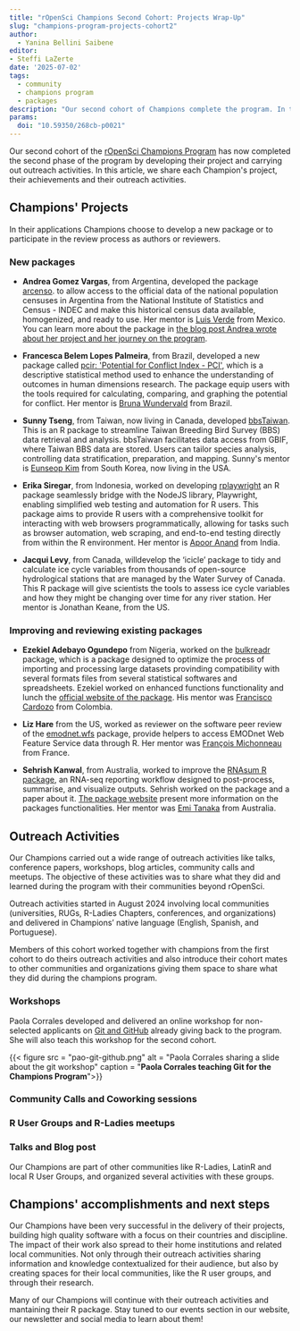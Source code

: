```yaml
---
title: "rOpenSci Champions Second Cohort: Projects Wrap-Up"
slug: "champions-program-projects-cohort2"
author:
  - Yanina Bellini Saibene
editor:
- Steffi LaZerte
date: '2025-07-02'
tags:
  - community
  - champions program
  - packages
description: "Our second cohort of Champions complete the program. In this blog post, we share each champions projects, their achievements and outreach activities."
params:
  doi: "10.59350/268cb-p0021"
---
```


Our second cohort of the [rOpenSci Champions Program](/champions/) has now completed the second phase of the program by developing their project and carrying out outreach activities. In this article, we share each Champion's project, their achievements and their outreach activities.

## Champions' Projects

In their applications Champions choose to develop a new package or to participate in the review process as authors or reviewers.

### New packages 

- **Andrea Gomez Vargas**, from Argentina, developed the package [arcenso](https://soyandrea.github.io/arcenso/). to allow access to the official data of the national population censuses in Argentina from the National Institute of Statistics and Census - INDEC and make this historical census data available, homogenized, and ready to use.  Her mentor is [Luis Verde](/author/luis-verde-arregoitia/) from Mexico. You can learn more about the package in [the blog post Andrea wrote about her project and her journey on the program](/blog/2025/05/15/puentes-comunidades-campeones-ropensci/).

- **Francesca Belem Lopes Palmeira**, from Brazil, developed a new package called [pcir: 'Potential for Conflict Index - PCI'](https://fblpalmeira.github.io/pcir/), which is a descriptive statistical method used to enhance the understanding of outcomes in human dimensions research. The package equip users with the tools required for calculating, comparing, and graphing the potential for conflict. Her mentor is [Bruna Wundervald](/author/bruna-wundervald/) from Brazil. 

- **Sunny Tseng**, from Taiwan, now living in Canada, developed [bbsTaiwan](https://sunnytseng.github.io/bbsTaiwan/). This is an R package to streamline Taiwan Breeding Bird Survey (BBS) data retrieval and analysis. bbsTaiwan facilitates data access from GBIF, where Taiwan BBS data are stored. Users can tailor species analysis, controlling data stratification, preparation, and mapping. Sunny's mentor is [Eunseop Kim](/author/eunseop-kim/) from South Korea, now living in the USA.

- **Erika Siregar**, from Indonesia, worked on developing [rplaywright](https://erikaris.github.io/rplaywright/) an R package seamlessly bridge with the NodeJS library, Playwright, enabling simplified web testing and automation for R users. This package aims to provide R users with a comprehensive toolkit for interacting with web browsers programmatically, allowing for tasks such as browser automation, web scraping, and end-to-end testing directly from within the R environment. Her mentor is [Apoor Anand](/author/apoorv-anand/) from India. 

- **Jacqui Levy**, from Canada, willdevelop the ‘icicle’ package to tidy and calculate ice cycle variables from thousands of open-source hydrological stations that are managed by the Water Survey of Canada. This R package will give scientists the tools to assess ice cycle variables and how they might be changing over time for any river station. Her mentor is Jonathan Keane, from the US.


### Improving and reviewing existing packages

- **Ezekiel Adebayo Ogundepo** from Nigeria, worked on the [bulkreadr](https://docs.ropensci.org/naijR/) package, which is a package designed to optimize the process of importing and processing large datasets provinding compatibility with several formats files from several statistical softwares and spreadsheets. Ezekiel worked on enhanced functions functionality and lunch the [official website of the package](https://gbganalyst.github.io/bulkreadr/news/index.html). His mentor was [Francisco Cardozo](/author/francisco-cardozo/) from Colombia.

- **Liz Hare** from the US, worked as reviewer on the software peer review of the [emodnet.wfs](https://github.com/ropensci/software-review/issues/653) package, provide helpers to access EMODnet Web Feature Service data through R.  Her mentor was [François Michonneau](/author/françois-michonneau/) from France.

- **Sehrish Kanwal**, from Australia, worked to improve the [RNAsum R package](https://github.com/umccr/RNAsum), an RNA-seq reporting workflow designed to post-process, summarise, and visualize outputs. Sehrish worked on the package and a paper about it. [The package website](https://umccr.github.io/RNAsum/) present more information on the packages functionalities. Her mentor was [Emi Tanaka](/author/emi-tanaka/) from Australia. 

   

## Outreach Activities

Our Champions carried out a wide range of outreach activities like talks, conference papers, workshops, blog articles, community calls and meetups. The objective of these activities was to share what they did and learned during the program with their communities beyond rOpenSci.  

Outreach activities started in August 2024 involving local communities (universities, RUGs, R-Ladies Chapters, conferences, and organizations) and delivered in Champions’ native language (English, Spanish, and Portuguese).

Members of this cohort worked together with champions from the first cohort to do theirs outreach activities and also introduce their cohort mates to other communities and organizations giving them space to share what they did during the champions program.

### Workshops

Paola Corrales developed and delivered an online workshop for non-selected applicants on [Git and GitHub](https://paocorrales.github.io/git-developing-software-together/) already giving back to the program. She will also teach this workshop for the second cohort.

{{< figure src = "pao-git-github.png" alt = "Paola Corrales sharing a slide about the git workshop" caption = "<strong>Paola Corrales teaching Git for the Champions Program</strong>">}}




### Community Calls and Coworking sessions



### R User Groups and R-Ladies meetups


### Talks and Blog post

Our Champions are part of other communities like R-Ladies, LatinR and local R User Groups, and organized several activities with these groups. 


## Champions' accomplishments and next steps

Our Champions have been very successful in the delivery of their projects, building high quality software with a focus on their countries and discipline. The impact of their work also spread to their home institutions and related local communities. Not only through their outreach activities sharing information and knowledge contextualized for their audience, but also by creating spaces for their local communities, like the R user groups, and through their research. 

Many of our Champions will continue with their outreach activities and mantaining their R package. Stay tuned to our events section in our website, our newsletter and social media to learn about them! 

